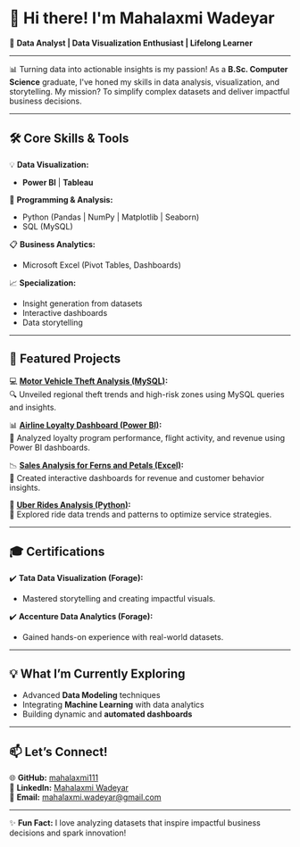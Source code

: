 # 👋 Hi there! I'm Mahalaxmi Wadeyar  

🌟 **Data Analyst | Data Visualization Enthusiast | Lifelong Learner**

---

📊 Turning data into actionable insights is my passion! As a **B.Sc. Computer Science** graduate, I've honed my skills in data analysis, visualization, and storytelling. My mission? To simplify complex datasets and deliver impactful business decisions.

---

## 🛠️ Core Skills & Tools  

💡 **Data Visualization:**  
- **Power BI** | **Tableau**

🧠 **Programming & Analysis:**  
- Python (Pandas | NumPy | Matplotlib | Seaborn)  
- SQL (MySQL)

📋 **Business Analytics:**  
- Microsoft Excel (Pivot Tables, Dashboards)  

📈 **Specialization:**  
- Insight generation from datasets  
- Interactive dashboards  
- Data storytelling  

---

## 🚀 Featured Projects  

💻 **[Motor Vehicle Theft Analysis (MySQL)](https://github.com/mahalaxmi111/Motor-Vehicle-Theft-Analysis-MYSQL):**  
🔍 Unveiled regional theft trends and high-risk zones using MySQL queries and insights.  

📊 **[Airline Loyalty Dashboard (Power BI)](https://github.com/mahalaxmi111/Power-bI-Airline-Loyalty-Program):**  
🛫 Analyzed loyalty program performance, flight activity, and revenue using Power BI dashboards.  

📉 **[Sales Analysis for Ferns and Petals (Excel)](https://github.com/mahalaxmi111/FNP_excel):**  
🌼 Created interactive dashboards for revenue and customer behavior insights.  

📌 **[Uber Rides Analysis (Python)](https://github.com/mahalaxmi111/Uber-Rides-PYTH):**  
🚕 Explored ride data trends and patterns to optimize service strategies.  

---

## 🎓 Certifications  

✔️ **Tata Data Visualization (Forage):**  
- Mastered storytelling and creating impactful visuals.  

✔️ **Accenture Data Analytics (Forage):**  
- Gained hands-on experience with real-world datasets.  

---

## 💡 What I’m Currently Exploring  

- Advanced **Data Modeling** techniques  
- Integrating **Machine Learning** with data analytics  
- Building dynamic and **automated dashboards**  

---

## 📫 Let’s Connect!  

🌐 **GitHub:** [mahalaxmi111](https://github.com/mahalaxmi111)  
🔗 **LinkedIn:** [Mahalaxmi Wadeyar](https://www.linkedin.com/in/mahalaxmi-wadeyar-63b167222/)  
📧 **Email:** [mahalaxmi.wadeyar@gmail.com](mailto:mahalaxmi.wadeyar@gmail.com)  

---

✨ **Fun Fact:** I love analyzing datasets that inspire impactful business decisions and spark innovation!  

